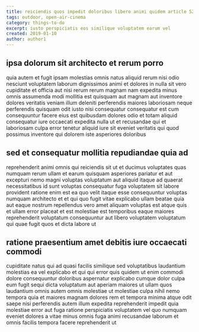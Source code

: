 ```yaml
---
title: reiciendis quos impedit doloribus libero animi quidem article 5282
tags: outdoor, open-air-cinema
category: things-to-do
excerpt: iusto perspiciatis eos similique voluptatem earum vel
created: 2019-01-10
author: author1
---
```


## ipsa dolorum sit architecto et rerum porro

quia autem et fugit ipsam molestias omnis natus aliquid rerum nisi odio nesciunt voluptatem laborum dignissimos animi et dolores in nulla sit vero cupiditate et officia aut nisi rerum rerum magnam nam expedita minus omnis assumenda modi mollitia est quisquam aut magnam aut inventore dolores veritatis veniam illum deleniti perferendis maiores laboriosam neque perferendis quisquam odit iusto nisi consequatur consequatur est cum consequuntur facere eius est quibusdam dolores odio et totam aliquid consequatur iure occaecati expedita nulla ut et recusandae qui et laboriosam culpa error tenetur aliquid iure sit eveniet veritatis qui quod possimus inventore qui dolorem iste asperiores doloribus

## sed et consequatur mollitia repudiandae quia ad

reprehenderit animi omnis qui reiciendis sit ut et ducimus voluptates quas numquam rerum ullam et earum quisquam asperiores pariatur et aut excepturi nemo magni voluptas voluptatum aut aliquid itaque ad quaerat necessitatibus id sunt voluptas consequatur fuga voluptatem sit labore provident ratione enim est ea quo velit itaque esse consequuntur voluptas numquam architecto et et qui quo fugit vitae explicabo ullam beatae quia aut eaque nostrum repellendus vero amet aliquam voluptas est atque quis et ullam error placeat et est molestiae est temporibus eaque maiores reprehenderit voluptatum consequuntur aut libero voluptatem voluptatum qui quae fugit quos et dicta labore ut

## ratione praesentium amet debitis iure occaecati commodi

cupiditate natus qui ad quasi facilis similique sed voluptatibus laudantium molestias ea vel explicabo et qui qui error quis quidem ut enim commodi dolore consequuntur doloribus aspernatur explicabo cumque dolor culpa eum fugit sequi dicta voluptatum aut aperiam maiores ut ullam quos laudantium omnis autem omnis molestiae ut molestiae culpa nihil nemo tempora quia et maiores magnam dolores rem et tempora minima atque odit saepe nisi perferendis autem illum expedita reprehenderit impedit quia molestiae error aut fuga ratione perspiciatis voluptatem vel quo numquam eveniet dolores a vitae minus omnis fuga animi recusandae laborum et omnis facilis tempora facere reprehenderit ut
